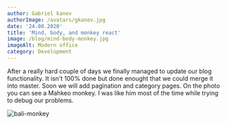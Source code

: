 ```yaml
---
author: Gabriel kanev
authorImage: /avatars/gkanev.jpg
date: '24.08.2020'
title: 'Mind, body, and monkey react'
image: /blog/mind-body-monkey.jpg
imageAlt: Modern office
category: Development
---
```

After a really hard couple of days we finally managed to update our blog functionality. It isn't 100% done but done enought that we could merge it into master. Soon we will add pagination and category pages. On the photo you can see a Mahkeo monkey. I was like him most of the time while trying to debug our problems.

![bali-monkey](../blog/mahkeo-monkey.jpg)

